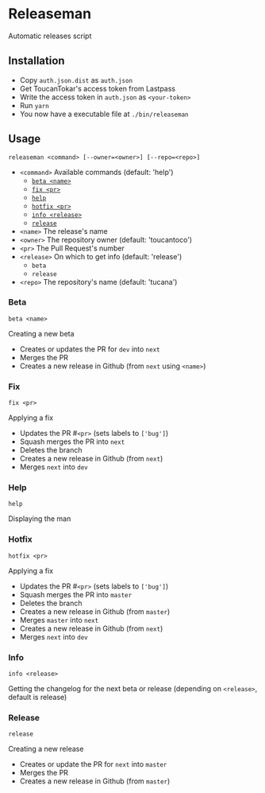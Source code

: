 # Releaseman
Automatic releases script

## Installation
- Copy `auth.json.dist` as `auth.json`
- Get ToucanTokar's access token from Lastpass
- Write the access token in `auth.json` as `<your-token>`
- Run `yarn`
- You now have a executable file at `./bin/releaseman`

## Usage
`releaseman <command> [--owner=<owner>] [--repo=<repo>]`

- `<command>` Available commands (default: 'help')
  - [`beta <name>`](#beta)
  - [`fix <pr>`](#fix)
  - [`help`](#help)
  - [`hotfix <pr>`](#hotfix)
  - [`info <release>`](#info)
  - [`release`](#release)
- `<name>` The release's name
- `<owner>` The repository owner (default: 'toucantoco')
- `<pr>` The Pull Request's number
- `<release>` On which to get info (default: 'release')
  - `beta`
  - `release`
- `<repo>` The repository's name (default: 'tucana')

### Beta
`beta <name>`

Creating a new beta

- Creates or updates the PR for `dev` into `next`
- Merges the PR
- Creates a new release in Github (from `next` using `<name>`)

### Fix
`fix <pr>`

Applying a fix

- Updates the PR #`<pr>` (sets labels to `['bug']`)
- Squash merges the PR into `next`
- Deletes the branch
- Creates a new release in Github (from `next`)
- Merges `next` into `dev`

### Help
`help`

Displaying the man

### Hotfix
`hotfix <pr>`

Applying a fix

- Updates the PR #`<pr>` (sets labels to `['bug']`)
- Squash merges the PR into `master`
- Deletes the branch
- Creates a new release in Github (from `master`)
- Merges `master` into `next`
- Creates a new release in Github (from `next`)
- Merges `next` into `dev`

### Info
`info <release>`

Getting the changelog for the next beta or release (depending on `<release>`, default is release)

### Release
`release`

Creating a new release

- Creates or update the PR for `next` into `master`
- Merges the PR
- Creates a new release in Github (from `master`)
